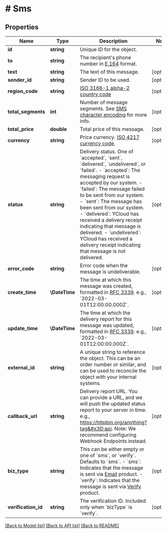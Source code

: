 # # Sms

## Properties

Name | Type | Description | Notes
------------ | ------------- | ------------- | -------------
**id** | **string** | Unique ID for the object. |
**to** | **string** | The recipient&#39;s phone number in [E.164](https://en.wikipedia.org/wiki/E.164) format. |
**text** | **string** | The text of this message. | [optional]
**sender_id** | **string** | Sender ID to be used. | [optional]
**region_code** | **string** | [ISO 3166-1 alpha-2 country code](https://en.wikipedia.org/wiki/ISO_3166-1_alpha-2) | [optional]
**total_segments** | **int** | Number of message segments. See [SMS character encoding](https://help.ycloud.com/en/articles/3083427-sms-character-encoding) for more info. | [optional]
**total_price** | **double** | Total price of this message. | [optional]
**currency** | **string** | Price currency. [ISO 4217 currency code](https://en.wikipedia.org/wiki/ISO_4217). | [optional]
**status** | **string** | Delivery status. One of &#x60;accepted&#x60;, &#x60;sent&#x60;, &#x60;delivered&#x60;, &#x60;undelivered&#x60;, or &#x60;failed&#x60;. - &#x60;accepted&#x60;: The messaging request is accepted by our system. - &#x60;failed&#x60;: The message failed to be sent from our system. - &#x60;sent&#x60;: The message has been sent from our system. - &#x60;delivered&#x60;: YCloud has received a delivery receipt indicating that message is delivered. - &#x60;undelivered&#x60;: YCloud has received a delivery receipt indicating that message is not delivered. | [optional]
**error_code** | **string** | Error code when the message is undeliverable. | [optional]
**create_time** | **\DateTime** | The time at which this message was created, formatted in [RFC 3339](https://datatracker.ietf.org/doc/html/rfc3339). e.g., &#x60;2022-03-01T12:00:00.000Z&#x60;. | [optional]
**update_time** | **\DateTime** | The time at which the delivery report for this message was updated, formatted in [RFC 3339](https://datatracker.ietf.org/doc/html/rfc3339). e.g., &#x60;2022-03-01T12:00:00.000Z&#x60;. | [optional]
**external_id** | **string** | A unique string to reference the object. This can be an order number or similar, and can be used to reconcile the object with your internal systems. | [optional]
**callback_url** | **string** | Delivery report URL. You can provide a URL, and we will push the updated status report to your server in time. e.g., https://httpbin.org/anything?tag&#x3D;api. Note: We recommend configuring Webhook Endpoints instead. | [optional]
**biz_type** | **string** | This can be either empty or one of &#x60;sms&#x60;, or &#x60;verify&#x60;. Defaults to &#x60;sms&#x60;. - &#x60;sms&#x60;: Indicates that the message is sent via [Email](https://www.ycloud.com/sms) product. - &#x60;verify&#x60;: Indicates that the message is sent via [Verify](https://www.ycloud.com/verify) product. | [optional]
**verification_id** | **string** | The verification ID. Included only when &#x60;bizType&#x60; is &#x60;verify&#x60;. | [optional]

[[Back to Model list]](../../README.md#models) [[Back to API list]](../../README.md#endpoints) [[Back to README]](../../README.md)
